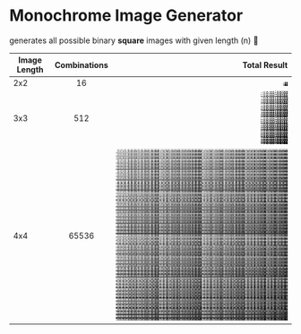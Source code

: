 # Monochrome Image Generator

generates all possible binary **square** images with given length (n) 📸

| Image Length  | Combinations  | Total Result  |
| ------------- |:-------------:| -----:|
| 2x2           | 16            | ![2x2_Image](https://raw.githubusercontent.com/NabeelAhmed1721/monochrome-ImageGenerator/master/fullyRendered/2x2/2x2_ALL_POSSIBLE.png)|
| 3x3           | 512           | ![3x3_Image](https://raw.githubusercontent.com/NabeelAhmed1721/monochrome-ImageGenerator/master/fullyRendered/3x3/3x3_ALL_POSSIBLE.png)|
| 4x4           | 65536         | ![4x4_Image](https://github.com/NabeelAhmed1721/monochrome-ImageGenerator/blob/master/fullyRendered/4x4/4x4_ALL_POSSIBLE.png) |
